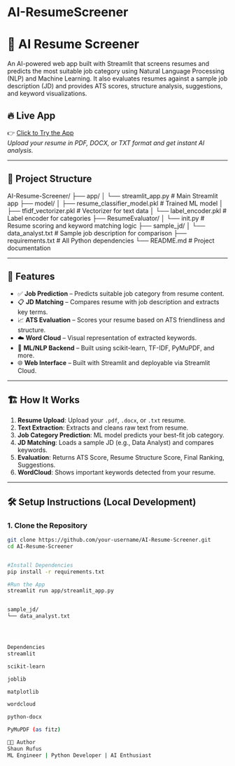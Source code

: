 # AI-ResumeScreener

# 🤖 AI Resume Screener

An AI-powered web app built with Streamlit that screens resumes and predicts the most suitable job category using Natural Language Processing (NLP) and Machine Learning. It also evaluates resumes against a sample job description (JD) and provides ATS scores, structure analysis, suggestions, and keyword visualizations.

## 🔥 Live App

👉 [Click to Try the App](https://ai-resumescreener-5h7ifavnsxryjqlcipvd5h.streamlit.app/)  
*Upload your resume in PDF, DOCX, or TXT format and get instant AI analysis.*

---

## 📂 Project Structure

AI-Resume-Screener/
├── app/
│ └── streamlit_app.py # Main Streamlit app
├── model/
│ ├── resume_classifier_model.pkl # Trained ML model
│ ├── tfidf_vectorizer.pkl # Vectorizer for text data
│ └── label_encoder.pkl # Label encoder for categories
├── ResumeEvaluator/
│ └── init.py # Resume scoring and keyword matching logic
├── sample_jd/
│ └── data_analyst.txt # Sample job description for comparison
├── requirements.txt # All Python dependencies
└── README.md # Project documentation



---

## 🧠 Features

- ✅ **Job Prediction** – Predicts suitable job category from resume content.
- 📋 **JD Matching** – Compares resume with job description and extracts key terms.
- 📈 **ATS Evaluation** – Scores your resume based on ATS friendliness and structure.
- ☁️ **Word Cloud** – Visual representation of extracted keywords.
- 🧠 **ML/NLP Backend** – Built using scikit-learn, TF-IDF, PyMuPDF, and more.
- 🌐 **Web Interface** – Built with Streamlit and deployable via Streamlit Cloud.

---

## 🏗️ How It Works

1. **Resume Upload**: Upload your `.pdf`, `.docx`, or `.txt` resume.
2. **Text Extraction**: Extracts and cleans raw text from resume.
3. **Job Category Prediction**: ML model predicts your best-fit job category.
4. **JD Matching**: Loads a sample JD (e.g., Data Analyst) and compares keywords.
5. **Evaluation**: Returns ATS Score, Resume Structure Score, Final Ranking, Suggestions.
6. **WordCloud**: Shows important keywords detected from your resume.

---

## 🛠️ Setup Instructions (Local Development)

### 1. Clone the Repository

```bash
git clone https://github.com/your-username/AI-Resume-Screener.git
cd AI-Resume-Screener


#Install Dependencies
pip install -r requirements.txt

#Run the App
streamlit run app/streamlit_app.py


sample_jd/
└── data_analyst.txt




Dependencies
streamlit

scikit-learn

joblib

matplotlib

wordcloud

python-docx

PyMuPDF (as fitz)

👨‍💻 Author
Shaun Rufus
ML Engineer | Python Developer | AI Enthusiast
